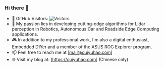 ### Hi there 👋

- 👯 GitHub Visitors: ![Visitors](https://api.visitorbadge.io/api/visitors?path=cuiyuhao.com&label=&labelColor=%23ffffff&countColor=%23ffffff&style=flat-square&labelStyle=none)
- 🌱 My passion lies in developing cutting-edge algorithms for Lidar perception in Robotics, Autonomous Car and Roadside Edge Computing applications.
- 🎮 In addition to my professional work, I'm also a digital enthusiast, Embedded DIYer and a member of the ASUS ROG Explorer program.
- 📫 Feel free to reach me at [mail@cuiyuhao.com]
- 🌐 Visit my blog at: [https://cuiyuhao.com] (Chinese only)

<!--
**cyhasuka/cyhasuka** is a ✨ _special_ ✨ repository because its `README.md` (this file) appears on your GitHub profile.

Here are some ideas to get you started:

- 🔭 I’m currently working on ...
- 🌱 I’m currently learning ...
- 👯 I’m looking to collaborate on ...
- 🤔 I’m looking for help with ...
- 💬 Ask me about ...
- 📫 How to reach me: ...
- 😄 Pronouns: ...
- ⚡ Fun fact: ...
-->
